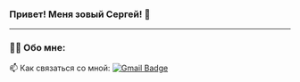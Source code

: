 ### Привет! Меня зовый Сергей! 👋

---

### 👨‍💻 Обо мне:

📫 Как связаться со мной: [![Gmail Badge](https://img.shields.io/badge/-Gmail-red?style=flat&logo=Gmail&logoColor=white)](mailto:s.vinokurov@gmail.com)